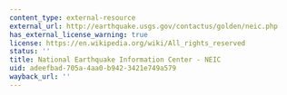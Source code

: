 ```yaml
---
content_type: external-resource
external_url: http://earthquake.usgs.gov/contactus/golden/neic.php
has_external_license_warning: true
license: https://en.wikipedia.org/wiki/All_rights_reserved
status: ''
title: National Earthquake Information Center - NEIC
uid: adeefbad-705a-4aa0-b942-3421e749a579
wayback_url: ''
---
```


